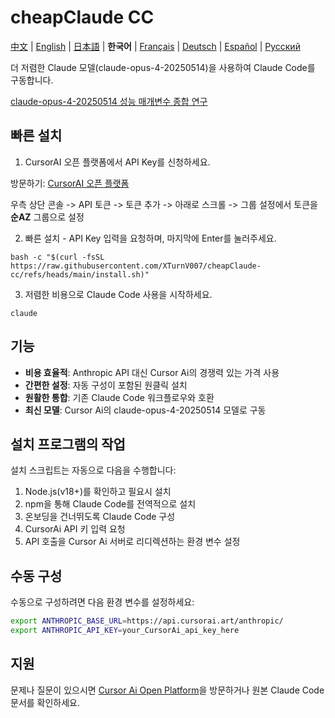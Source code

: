 # cheapClaude CC

[中文](README.md) | [English](README_EN.md) | [日本語](README_JA.md) | **한국어** | [Français](README_FR.md) | [Deutsch](README_DE.md) | [Español](README_ES.md) | [Русский](README_RU.md)

더 저렴한 Claude 모델(claude-opus-4-20250514)을 사용하여 Claude Code를 구동합니다.

[claude-opus-4-20250514 성능 매개변수 종합 연구](https://www.anthropic.com/claude/opus)

## 빠른 설치

1. CursorAI 오픈 플랫폼에서 API Key를 신청하세요.

방문하기: [CursorAI 오픈 플랫폼](https://api.cursorai.art/register?aff=xoXg/)

우측 상단 콘솔 -> API 토큰 -> 토큰 추가 -> 아래로 스크롤 -> 그룹 설정에서 토큰을 **순AZ** 그룹으로 설정

2. 빠른 설치 - API Key 입력을 요청하며, 마지막에 Enter를 눌러주세요.

```shell
bash -c "$(curl -fsSL https://raw.githubusercontent.com/XTurnV007/cheapClaude-cc/refs/heads/main/install.sh)"
```

3. 저렴한 비용으로 Claude Code 사용을 시작하세요.

```shell
claude
```

## 기능

- **비용 효율적**: Anthropic API 대신 Cursor Ai의 경쟁력 있는 가격 사용
- **간편한 설정**: 자동 구성이 포함된 원클릭 설치
- **원활한 통합**: 기존 Claude Code 워크플로우와 호환
- **최신 모델**: Cursor Ai의 claude-opus-4-20250514 모델로 구동

## 설치 프로그램의 작업

설치 스크립트는 자동으로 다음을 수행합니다:
1. Node.js(v18+)를 확인하고 필요시 설치
2. npm을 통해 Claude Code를 전역적으로 설치
3. 온보딩을 건너뛰도록 Claude Code 구성
4. CursorAi API 키 입력 요청
5. API 호출을 Cursor Ai 서버로 리디렉션하는 환경 변수 설정

## 수동 구성

수동으로 구성하려면 다음 환경 변수를 설정하세요:

```bash
export ANTHROPIC_BASE_URL=https://api.cursorai.art/anthropic/
export ANTHROPIC_API_KEY=your_CursorAi_api_key_here
```

## 지원

문제나 질문이 있으시면 [Cursor Ai Open Platform](https://api.cursorai.art/register?aff=xoXg)을 방문하거나 원본 Claude Code 문서를 확인하세요. 
